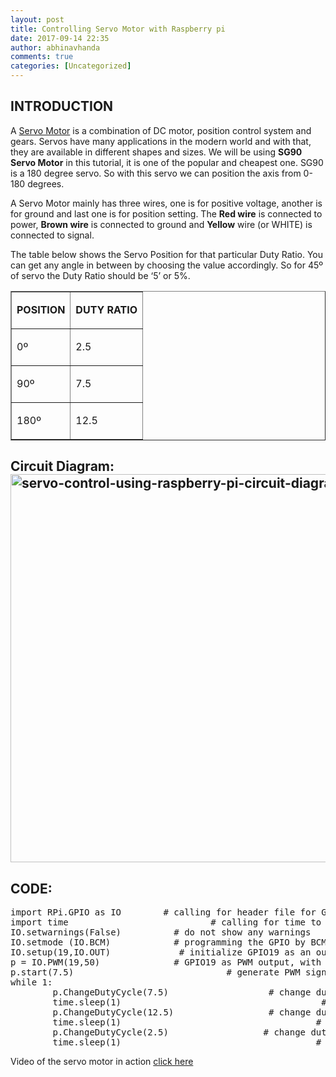 ```yaml
---
layout: post
title: Controlling Servo Motor with Raspberry pi
date: 2017-09-14 22:35
author: abhinavhanda
comments: true
categories: [Uncategorized]
---
```

<h2>INTRODUCTION</h2>
<p class="rtejustify">A <a href="http://circuitdigest.com/article/servo-motor-basics">Servo Motor</a> is a combination of DC motor, position control system and gears. Servos have many applications in the modern world and with that, they are available in different shapes and sizes. We will be using <strong>SG90 Servo Motor</strong> in this tutorial, it is one of the popular and cheapest one. SG90 is a 180 degree servo. So with this servo we can position the axis from 0-180 degrees.</p>
<p class="rtejustify">A Servo Motor mainly has three wires, one is for positive voltage, another is for ground and last one is for position setting. The <strong>Red wire</strong> is connected to power, <strong>Brown wire</strong> is connected to ground and <strong>Yellow</strong> wire (or WHITE) is connected to signal.</p>
<p class="rtejustify">The table below shows the Servo Position for that particular Duty Ratio. You can get any angle in between by choosing the value accordingly. So for 45º of servo the Duty Ratio should be ‘5’ or 5%.</p>

<table border="1" cellspacing="0" cellpadding="0">
<tbody>
<tr>
<td>
<p class="rtejustify"><strong>POSITION</strong></p>
</td>
<td>
<p class="rtejustify"><strong>DUTY RATIO</strong></p>
</td>
</tr>
<tr>
<td>
<p class="rtejustify">0º</p>
</td>
<td>
<p class="rtejustify">2.5</p>
</td>
</tr>
<tr>
<td>
<p class="rtejustify">90º</p>
</td>
<td>
<p class="rtejustify">7.5</p>
</td>
</tr>
<tr>
<td>
<p class="rtejustify">180º</p>
</td>
<td>
<p class="rtejustify">12.5</p>
</td>
</tr>
</tbody>
</table>
<h2 class="rtejustify">Circuit Diagram:<img class="alignnone size-full wp-image-609" src="https://abhinavhanda.files.wordpress.com/2017/12/servo-control-using-raspberry-pi-circuit-diagram.png" alt="servo-control-using-raspberry-pi-circuit-diagram.png" width="1302" height="621" /></h2>
<h2><strong>CODE:</strong></h2>
<pre>import RPi.GPIO as IO        # calling for header file for GPIO’s of PI
import time                           # calling for time to provide delays in program
IO.setwarnings(False)          # do not show any warnings
IO.setmode (IO.BCM)            # programming the GPIO by BCM pin numbers. (like PIN29 as‘GPIO5’)
IO.setup(19,IO.OUT)             # initialize GPIO19 as an output
p = IO.PWM(19,50)              # GPIO19 as PWM output, with 50Hz frequency
p.start(7.5)                             # generate PWM signal with 7.5% duty cycle
while 1:                                                       # execute loop forever                                    
        p.ChangeDutyCycle(7.5)                   # change duty cycle for getting the servo position to 90º
        time.sleep(1)                                      # sleep for 1 second
        p.ChangeDutyCycle(12.5)                  # change duty cycle for getting the servo position to 180º
        time.sleep(1)                                     # sleep for 1 second
        p.ChangeDutyCycle(2.5)                  # change duty cycle for getting the servo position to 0º
        time.sleep(1)                                     # sleep for 1 second</pre>
Video of the servo motor in action <a href="https://youtu.be/M9UaWI8jRYQ">click here</a>
